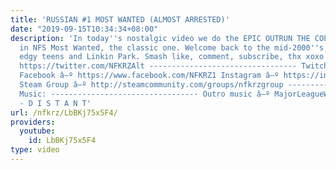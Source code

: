 ```yaml
---
title: 'RUSSIAN #1 MOST WANTED (ALMOST ARRESTED)'
date: "2019-09-15T10:34:34+08:00"
description: 'In today''s nostalgic video we do the EPIC OUTRUN THE COPS CHALLENGE
  in NFS Most Wanted, the classic one. Welcome back to the mid-2000''s, the time of
  edgy teens and Linkin Park. Smash like, comment, subscribe, thx xoxo Twitter â–º
  https://twitter.com/NFKRZAlt --------------------------------- Twitch â–º http://www.twitch.tv/nfkrz
  Facebook â–º https://www.facebook.com/NFKRZ1 Instagram â–º https://instagram.com/roman_nfkrz/
  Steam Group â–º http://steamcommunity.com/groups/nfkrzgroup ---------------------------------
  Music: --------------------------------- Outro music â–º MajorLeagueWobs/Holder
  - D I S T A N T'
url: /nfkrz/LbBKj75x5F4/
providers:
  youtube:
    id: LbBKj75x5F4
type: video
---
```

